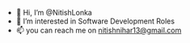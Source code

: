 - 👋 Hi, I’m @NitishLonka
- 👀 I’m interested in Software Development Roles
- 📫 you can reach me on nitishnihar13@gmail.com

<!---
NitishLonka/NitishLonka is a ✨ special ✨ repository because its `README.md` (this file) appears on your GitHub profile.
You can click the Preview link to take a look at your changes.
--->
